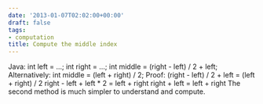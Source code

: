 ```yaml
---
date: '2013-01-07T02:02:00+00:00'
draft: false
tags:
- computation
title: Compute the middle index
---
```


Java: int left = ...; int right = ...; int middle = (right - left) / 2 + left; Alternatively: int middle = (left + right) / 2; Proof: (right - left) / 2 + left = (left + right) / 2 right - left + left * 2 = left + right right + left = left + right The second method is much simpler to understand and compute.
